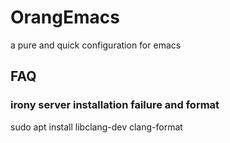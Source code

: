 # OrangEmacs
a pure and quick configuration for emacs
## FAQ
### irony server installation failure and format
sudo apt install libclang-dev clang-format